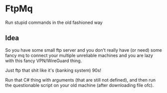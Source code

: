 # FtpMq
Run stupid commands in the old fashioned way

## Idea
So you have some small ftp server and you don't really have (or need) some fancy mq to connect your
multiple unreliable machines and you are lazy with this fancy VPN/WireGuard thing.

Just ftp that shit like it's (banking system) 90s!

Run that C# thing with arguments (that are still not defined),
and then run the questionable script on your old machine (after downloading file ofc).

